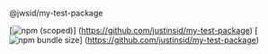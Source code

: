 @jwsid/my-test-package

[![npm (scoped)](https://img.shields.io/npm/v/@jwsid/my-test-package)]
(https://github.com/justinsid/my-test-package)
[![npm bundle size](https://img.shields.io/bundlephobia/min/my-test-package?color=orange)]
(https://github.com/justinsid/my-test-package)
